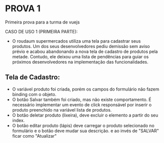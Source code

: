 # PROVA 1
Primeira prova para a turma de vuejs

CASO DE USO 1 (PRIMEIRA PARTE):
  * O roudaum supermercados utiliza uma tela para cadastrar seus produtos. Um dos seus desenvolvedores pediu demissão sem aviso prévio e acabou abandonando a nova tela de cadastro de produtos pela metade. Contudo, ele deixou uma lista de pendências para guiar os próximos desenvolvedores na implementação das funcionalidades.
  
  ## Tela de Cadastro:
   * O variável produto foi criada, porém os campos do formulário não fazem binding com o objeto.
   * O botão Salvar também foi criado, mas não existe comportamento. É necessário implementar um evento de click responsável por inserir o produto preenchido na variável lista de produtos.
   * O botão deletar produto (lixeira), deve excluir o elemento a partir do seu index. 
   * O botão editar produto (lápis) deve carregar o produto selecionado no formulário e o botão deve mudar sua descrição. e ao invés de "SALVAR" ficar como "Atualizar"
    
